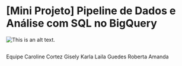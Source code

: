 # [Mini Projeto] Pipeline de Dados e Análise com SQL no BigQuery

![This is an alt text.]([https://sdmntprcentralus.oaiusercontent.com/files/00000000-9b00-61f5-bea9-f0a1649a9ec8/raw?se=2025-08-23T02%3A39%3A15Z&sp=r&sv=2024-08-04&sr=b&scid=afbfcf7f-8220-5af5-8b48-1dde3c19a10f&skoid=38550de5-1fab-49d1-9ebb-83af5557cc43&sktid=a48cca56-e6da-484e-a814-9c849652bcb3&skt=2025-08-22T22%3A20%3A39Z&ske=2025-08-23T22%3A20%3A39Z&sks=b&skv=2024-08-04&sig=rKGicPuWU8%2B97IHDxAGv/iNTiLT/LHMPol24ITF9DX4%3D](https://sdmntprcentralus.oaiusercontent.com/files/00000000-9b00-61f5-bea9-f0a1649a9ec8/raw?se=2025-08-23T02%3A39%3A15Z&sp=r&sv=2024-08-04&sr=b&scid=afbfcf7f-8220-5af5-8b48-1dde3c19a10f&skoid=38550de5-1fab-49d1-9ebb-83af5557cc43&sktid=a48cca56-e6da-484e-a814-9c849652bcb3&skt=2025-08-22T22%3A20%3A39Z&ske=2025-08-23T22%3A20%3A39Z&sks=b&skv=2024-08-04&sig=rKGicPuWU8%2B97IHDxAGv/iNTiLT/LHMPol24ITF9DX4%3D) "Livraria Dev Saber")

##

Equipe
Caroline Cortez
Gisely Karla
Laila Guedes
Roberta Amanda
